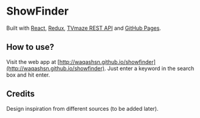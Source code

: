 # ShowFinder

Built with [React](https://github.com/facebook/create-react-app), [Redux](https://redux.js.org/), [TVmaze REST API](https://www.tvmaze.com/api) and [GitHub Pages](https://pages.github.com/).

## How to use?

Visit the web app at [http://waqashsn.github.io/showfinder](http://waqashsn.github.io/showfinder). Just enter a keyword in the search box and hit enter.

## Credits

Design inspiration from different sources (to be added later).
